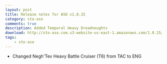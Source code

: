 ```yaml
---
layout: post
title: Release notes for ASO v1.0.15
category: sto-aso
comments: true
description: Added Temporal Heavy Dreadnoughts
download: http://sto-aso.com.s3-website-us-east-1.amazonaws.com/1.0.15/sto-aso.zip
tags:
    - sto-aso
---
```


 - Changed Negh'Tev Heavy Battle Cruiser (T6) from TAC to ENG
 